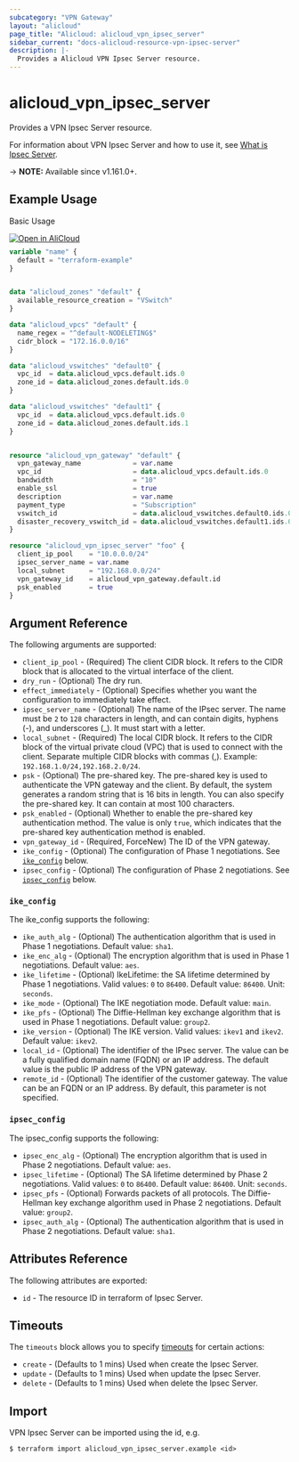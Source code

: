 ```yaml
---
subcategory: "VPN Gateway"
layout: "alicloud"
page_title: "Alicloud: alicloud_vpn_ipsec_server"
sidebar_current: "docs-alicloud-resource-vpn-ipsec-server"
description: |-
  Provides a Alicloud VPN Ipsec Server resource.
---
```


# alicloud_vpn_ipsec_server

Provides a VPN Ipsec Server resource.

For information about VPN Ipsec Server and how to use it, see [What is Ipsec Server](https://www.alibabacloud.com/help/en/doc-detail/205454.html).

-> **NOTE:** Available since v1.161.0+.

## Example Usage

Basic Usage

<div style="display: block;margin-bottom: 40px;"><div class="oics-button" style="float: right;position: absolute;margin-bottom: 10px;">
  <a href="https://api.aliyun.com/api-tools/terraform?resource=alicloud_vpn_ipsec_server&exampleId=37ef967a-53f8-0fe9-8ca2-d517d282dff57818de5d&activeTab=example&spm=docs.r.vpn_ipsec_server.0.37ef967a53&intl_lang=EN_US" target="_blank">
    <img alt="Open in AliCloud" src="https://img.alicdn.com/imgextra/i1/O1CN01hjjqXv1uYUlY56FyX_!!6000000006049-55-tps-254-36.svg" style="max-height: 44px; max-width: 100%;">
  </a>
</div></div>

```terraform
variable "name" {
  default = "terraform-example"
}


data "alicloud_zones" "default" {
  available_resource_creation = "VSwitch"
}

data "alicloud_vpcs" "default" {
  name_regex = "^default-NODELETING$"
  cidr_block = "172.16.0.0/16"
}

data "alicloud_vswitches" "default0" {
  vpc_id  = data.alicloud_vpcs.default.ids.0
  zone_id = data.alicloud_zones.default.ids.0
}

data "alicloud_vswitches" "default1" {
  vpc_id  = data.alicloud_vpcs.default.ids.0
  zone_id = data.alicloud_zones.default.ids.1
}


resource "alicloud_vpn_gateway" "default" {
  vpn_gateway_name             = var.name
  vpc_id                       = data.alicloud_vpcs.default.ids.0
  bandwidth                    = "10"
  enable_ssl                   = true
  description                  = var.name
  payment_type                 = "Subscription"
  vswitch_id                   = data.alicloud_vswitches.default0.ids.0
  disaster_recovery_vswitch_id = data.alicloud_vswitches.default1.ids.0
}

resource "alicloud_vpn_ipsec_server" "foo" {
  client_ip_pool    = "10.0.0.0/24"
  ipsec_server_name = var.name
  local_subnet      = "192.168.0.0/24"
  vpn_gateway_id    = alicloud_vpn_gateway.default.id
  psk_enabled       = true
}
```

## Argument Reference

The following arguments are supported:

* `client_ip_pool` - (Required) The client CIDR block. It refers to the CIDR block that is allocated to the virtual interface of the client.
* `dry_run` - (Optional) The dry run.
* `effect_immediately` - (Optional) Specifies whether you want the configuration to immediately take effect.
* `ipsec_server_name` - (Optional) The name of the IPsec server. The name must be `2` to `128` characters in length, and can contain digits, hyphens (-), and underscores (_). It must start with a letter.
* `local_subnet` - (Required) The local CIDR block. It refers to the CIDR block of the virtual private cloud (VPC) that is used to connect with the client. Separate multiple CIDR blocks with commas (,). Example: `192.168.1.0/24,192.168.2.0/24`.
* `psk` - (Optional) The pre-shared key. The pre-shared key is used to authenticate the VPN gateway and the client. By default, the system generates a random string that is 16 bits in length. You can also specify the pre-shared key. It can contain at most 100 characters.
* `psk_enabled` - (Optional) Whether to enable the pre-shared key authentication method. The value is only `true`, which indicates that the pre-shared key authentication method is enabled.
* `vpn_gateway_id` - (Required, ForceNew) The ID of the VPN gateway.
* `ike_config` - (Optional) The configuration of Phase 1 negotiations. See [`ike_config`](#ike_config) below.
* `ipsec_config` - (Optional) The configuration of Phase 2 negotiations. See [`ipsec_config`](#ipsec_config) below.

### `ike_config`

The ike_config supports the following:

* `ike_auth_alg` - (Optional) The authentication algorithm that is used in Phase 1 negotiations. Default value: `sha1`.
* `ike_enc_alg` - (Optional) The encryption algorithm that is used in Phase 1 negotiations. Default value: `aes`.
* `ike_lifetime` - (Optional) IkeLifetime: the SA lifetime determined by Phase 1 negotiations. Valid values: `0` to `86400`. Default value: `86400`. Unit: `seconds`.
* `ike_mode` - (Optional) The IKE negotiation mode. Default value: `main`.
* `ike_pfs` - (Optional) The Diffie-Hellman key exchange algorithm that is used in Phase 1 negotiations. Default value: `group2`.
* `ike_version` - (Optional) The IKE version. Valid values: `ikev1` and `ikev2`. Default value: `ikev2`.
* `local_id` - (Optional) The identifier of the IPsec server. The value can be a fully qualified domain name (FQDN) or an IP address. The default value is the public IP address of the VPN gateway.
* `remote_id` - (Optional) The identifier of the customer gateway. The value can be an FQDN or an IP address. By default, this parameter is not specified.

### `ipsec_config`

The ipsec_config supports the following:

* `ipsec_enc_alg` - (Optional) The encryption algorithm that is used in Phase 2 negotiations. Default value: `aes`.
* `ipsec_lifetime` - (Optional) The SA lifetime determined by Phase 2 negotiations. Valid values: `0` to `86400`. Default value: `86400`. Unit: `seconds`.
* `ipsec_pfs` - (Optional) Forwards packets of all protocols. The Diffie-Hellman key exchange algorithm used in Phase 2 negotiations. Default value: `group2`.
* `ipsec_auth_alg` - (Optional) The authentication algorithm that is used in Phase 2 negotiations. Default value: `sha1`.

## Attributes Reference

The following attributes are exported:

* `id` - The resource ID in terraform of Ipsec Server.

## Timeouts

The `timeouts` block allows you to specify [timeouts](https://www.terraform.io/docs/configuration-0-11/resources.html#timeouts) for certain actions:

* `create` - (Defaults to 1 mins) Used when create the Ipsec Server.
* `update` - (Defaults to 1 mins) Used when update the Ipsec Server.
* `delete` - (Defaults to 1 mins) Used when delete the Ipsec Server.

## Import

VPN Ipsec Server can be imported using the id, e.g.

```shell
$ terraform import alicloud_vpn_ipsec_server.example <id>
```